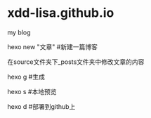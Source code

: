 # xdd-lisa.github.io
my blog

hexo new "文章"  #新建一篇博客
 
在source文件夹下_posts文件夹中修改文章的内容

hexo g  #生成

hexo s  #本地预览

hexo d  #部署到github上
